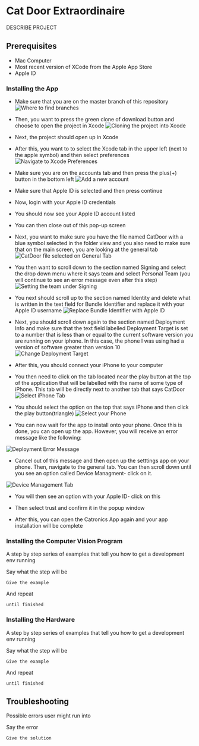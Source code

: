 # Cat Door Extraordinaire

DESCRIBE PROJECT

## Prerequisites

- Mac Computer
- Most recent version of XCode from the Apple App Store
- Apple ID

### Installing the App

- Make sure that you are on the master branch of this repository
![Where to find branches](AppInstallationImages/masterBranchImage.png)

- Then, you want to press the green clone of download button and choose to open the project in Xcode
![Cloning the project into Xcode](AppInstallationImages/clonetoXcode.png)

- Next, the project should open up in Xcode

- After this, you want to to select the Xcode tab in the upper left (next to the apple symbol) and then select preferences
![Navigate to Xcode Preferences](AppInstallationImages/XcodePreferences.png)

- Make sure you are on the accounts tab and then press the plus(+) button in the bottom left
![Add a new account](AppInstallationImages/addAccount.png)

- Make sure that Apple ID is selected and then press continue

- Now, login with your Apple ID credentials

- You should now see your Apple ID account listed

- You can then close out of this pop-up screen

- Next, you want to make sure you have the file named CatDoor with a blue symbol selected in the folder view and you also need to make sure that on the main screen, you are looking at the general tab
![CatDoor file selected on General Tab](AppInstallationImages/catDoorGeneralTab.png)

- You then want to scroll down to the section named Signing and select the drop down menu where it says team and select Personal Team (you will continue to see an error message even after this step)
![Setting the team under Signing](AppInstallationImages/personalTeam.png)

- You next should scroll up to the section named Identity and delete what is written in the text field for Bundle Identifier and replace it with your Apple ID username
![Replace Bundle Identifier with Apple ID](AppInstallationImages/bundleIdentifier.png)

- Next, you should scroll down again to the section named Deployment Info and make sure that the text field labelled Deployment Target is set to a number that is less than or equal to the current software version you are running on your iphone. In this case, the phone I was using had a version of software greater than version 10
![Change Deployment Target](AppInstallationImages/deploymentTarget.png)

- After this, you should connect your iPhone to your computer

- You then need to click on the tab located near the play button at the top of the application that will be labelled with the name of some type of iPhone. This tab will be directly next to another tab that says CatDoor
![Select iPhone Tab](AppInstallationImages/typeOfPhoneTab.png)

- You should select the option on the top that says iPhone and then click the play button(triangle)
![Select your Phone](AppInstallationImages/selectDevice.png)

- You can now wait for the app to install onto your phone. Once this is done, you can open up the app. However, you will receive an error message like the following:

![Deployment Error Message](AppInstallationImages/errorOnPhone.jpeg)

- Cancel out of this message and then open up the setttings app on your phone. Then, navigate to the general tab. You can then scroll down until you see an option called Device Managment- click on it.

![Device Management Tab](AppInstallationImages/DeviceManagementTab.jpeg)

- You will then see an option with your Apple ID- click on this

- Then select trust and confirm it in the popup window

- After this, you can open the Catronics App again and your app installation will be complete


### Installing the Computer Vision Program

A step by step series of examples that tell you how to get a development env running

Say what the step will be

```
Give the example
```

And repeat

```
until finished
```

### Installing the Hardware

A step by step series of examples that tell you how to get a development env running

Say what the step will be

```
Give the example
```

And repeat

```
until finished
```

## Troubleshooting

Possible errors user might run into

Say the error

```
Give the solution
```
